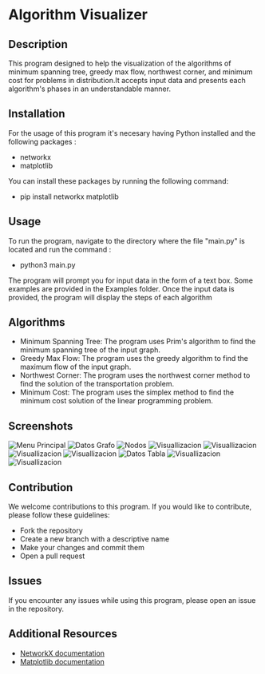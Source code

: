 # Algorithm Visualizer

## Description

This program designed to help the visualization of the algorithms of minimum spanning tree, greedy max flow, northwest corner, and minimum cost for problems in distribution.It accepts input data and presents each algorithm's phases in an understandable manner. 

## Installation

For the usage of this program it's necesary having Python installed and the following packages :

- networkx
- matplotlib

You can install these packages by running the following command:

- pip install networkx matplotlib

## Usage

To run the program, navigate to the directory where the file "main.py" is located and run the command :

- python3 main.py

The program will prompt you for input data in the form of a text box. Some examples are provided in the Examples folder. Once the input data is provided, the program 
will display the steps of each algorithm 


## Algorithms

- Minimum Spanning Tree: The program uses Prim's algorithm to find the minimum spanning tree of the input graph.
- Greedy Max Flow: The program uses the greedy algorithm to find the maximum flow of the input graph.
- Northwest Corner: The program uses the northwest corner method to find the solution of the transportation problem.
- Minimum Cost: The program uses the simplex method to find the minimum cost solution of the linear programming problem.


## Screenshots

![Menu Principal](./img/principal.png "Menu Principal")
![Datos Grafo](./img/datos_grafo.png "Datos Grafo")
![Nodos](./img/nodos.png "Nodo inicial y final")
![Visuallizacion](./img/visualizacion1.png "Ejecución del programa")
![Visuallizacion](./img/visualizacion2.png "Ejecución del programa")
![Visuallizacion](./img/visualizacion3.png "Ejecución del programa")
![Visuallizacion](./img/visualizacion4.png "Ejecución del programa")
![Datos Tabla](./img/datos_tabla.png "Datos Tabla")
![Visuallizacion](./img/visualizacion5.png "Ejecución del programa")
![Visuallizacion](./img/visualizacion6.png "Ejecución del programa")



## Contribution

We welcome contributions to this program. If you would like to contribute, please follow these guidelines:

- Fork the repository
- Create a new branch with a descriptive name
- Make your changes and commit them
- Open a pull request


## Issues

If you encounter any issues while using this program, please open an issue in the repository.



## Additional Resources

- [NetworkX documentation](https://networkx.github.io/documentation/stable/)
- [Matplotlib documentation](https://matplotlib.org/stable/contents.html)
